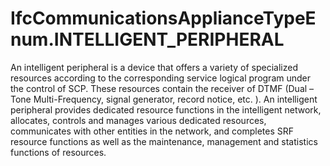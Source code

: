 IfcCommunicationsApplianceTypeEnum.INTELLIGENT_PERIPHERAL
=========================================================
An intelligent peripheral is a device that offers a variety of specialized
resources according to the corresponding service logical program under the
control of SCP. These resources contain the receiver of DTMF (Dual –Tone
Multi-Frequency, signal generator, record notice, etc. ). An intelligent
peripheral provides dedicated resource functions in the intelligent network,
allocates, controls and manages various dedicated resources, communicates with
other entities in the network, and completes SRF resource functions as well as
the maintenance, management and statistics functions of resources.


